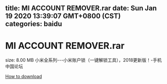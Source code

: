 
title: MI ACCOUNT REMOVER.rar
date: Sun Jan 19 2020 13:39:07 GMT+0800 (CST)    
categories: baidu
---

# MI ACCOUNT REMOVER.rar
size: 8.00 MB
 小米全系列---小米账户锁（一键解锁工具），2018更新版！-手机中国论坛
 

[How to download](https://bpcam.bemobtrk.com/go/2ceec3aa-1ca2-46d6-b9ff-aaa5c184517c?jno=3919)
